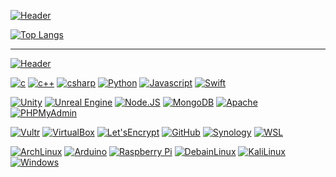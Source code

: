 [![Header](https://img.shields.io/badge/-Live%20Statistics-792EE5?logo=fastapi&logoColor=ffffff&style=for-the-badge)]()

[![Top Langs](https://github-readme-stats.vercel.app/api/top-langs/?username=henry9836&hide=Mathematica,ShaderLab,Objective-C,CMake,HTML,Objective-C%2B%2B,CSS,Smalltalk&langs_count=8&layout=compact&theme=dark&border_color=1c1c1c&title_color=8c49e9)](https://github.com/anuraghazra/github-readme-stats)

------
[![Header](https://img.shields.io/badge/-TECHNOLOGIES-792EE5?logo=codereview&logoColor=ffffff&style=for-the-badge)]()

[![c](https://img.shields.io/badge/--A8B9CC?logo=C&logoColor=ffffff)](https://en.wikipedia.org/wiki/C_(programming_language))
[![c++](https://img.shields.io/badge/--00599C?logo=C%2B%2B&logoColor=ffffff)](https://en.cppreference.com/w/)
[![csharp](https://img.shields.io/badge/--00599C?logo=Csharp&logoColor=ffffff)](https://docs.microsoft.com/en-us/dotnet/csharp/)
[![Python](https://img.shields.io/badge/--3776AB?logo=Python&logoColor=ffffff)](https://www.python.org/)
[![Javascript](https://img.shields.io/badge/--F7DF1E?logo=Javascript&logoColor=ffffff)](https://www.javascript.com/)
[![Swift](https://img.shields.io/badge/--F05138?logo=Swift&logoColor=ffffff)](https://developer.apple.com/swift/)

[![Unity](https://img.shields.io/badge/--000000?logo=Unity&logoColor=ffffff)](https://unity.com/)
[![Unreal Engine](https://img.shields.io/badge/--0E1128?logo=UnrealEngine&logoColor=ffffff)](https://www.unrealengine.com/)
[![Node.JS](https://img.shields.io/badge/--339933?logo=node.js&logoColor=ffffff)](https://nodejs.org/)
[![MongoDB](https://img.shields.io/badge/--47A248?logo=mongodb&logoColor=ffffff)](https://www.mongodb.com/)
[![Apache](https://img.shields.io/badge/--D22128?logo=Apache&logoColor=ffffff)](https://httpd.apache.org/)
[![PHPMyAdmin](https://img.shields.io/badge/--6C78AF?logo=phpmyadmin&logoColor=ffffff)](https://www.phpmyadmin.net/)

[![Vultr](https://img.shields.io/badge/--007BFC?logo=Vultr&logoColor=ffffff)](https://www.vultr.com/)
[![VirtualBox](https://img.shields.io/badge/--183A61?logo=VirtualBox&logoColor=ffffff)](https://www.virtualbox.org/)
[![Let'sEncrypt](https://img.shields.io/badge/--003A70?logo=LetsEncrypt&logoColor=ffffff)](https://letsencrypt.org/)
[![GitHub](https://img.shields.io/badge/--181717?logo=Github&logoColor=ffffff)](https://github.com/henry9836)
[![Synology](https://img.shields.io/badge/--B5B5B6?logo=Synology&logoColor=ffffff)](https://www.synology.com/en-global)
[![WSL](https://img.shields.io/badge/--4D4D4D?logo=WindowsTerminal&logoColor=ffffff)](https://docs.microsoft.com/en-us/windows/wsl/about)

[![ArchLinux](https://img.shields.io/badge/--1793D1?logo=archlinux&logoColor=ffffff)](https://archlinux.org/)
[![Arduino](https://img.shields.io/badge/--00979D?logo=Arduino&logoColor=ffffff)](https://www.arduino.cc/)
[![Raspberry Pi](https://img.shields.io/badge/--A22846?logo=raspberrypi&logoColor=ffffff)](https://archlinux.org/)
[![DebainLinux](https://img.shields.io/badge/--A81D33?logo=debian&logoColor=ffffff)](https://.debian.org/)
[![KaliLinux](https://img.shields.io/badge/--557C94?logo=kalilinux&logoColor=ffffff)](https://kali.org/)
[![Windows](https://img.shields.io/badge/--0078D6?logo=windows&logoColor=ffffff)](https://www.microsoft.com/en-nz/windows)

